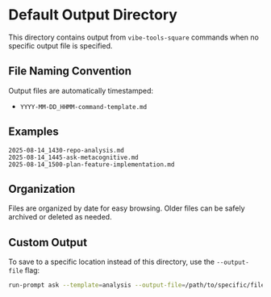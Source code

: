 # Default Output Directory

This directory contains output from `vibe-tools-square` commands when no specific output file is specified.

## File Naming Convention

Output files are automatically timestamped:
- `YYYY-MM-DD_HHMM-command-template.md`

## Examples

```
2025-08-14_1430-repo-analysis.md
2025-08-14_1445-ask-metacognitive.md
2025-08-14_1500-plan-feature-implementation.md
```

## Organization

Files are organized by date for easy browsing. Older files can be safely archived or deleted as needed.

## Custom Output

To save to a specific location instead of this directory, use the `--output-file` flag:

```bash
run-prompt ask --template=analysis --output-file=/path/to/specific/file.md
```
